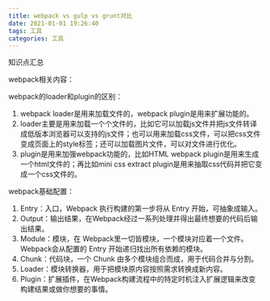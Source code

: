 ```yaml
---
title: webpack vs gulp vs grunt对比
date: 2021-01-01 19:26:40
tags: 工具
categories: 工具
---
```


<p>知识点汇总</p>
<!-- more -->

<p>webpack相关内容：</p>

<p>webpack的loader和plugin的区别：</p>
<ol>
  <li>webpack loader是用来加载文件的，webpack plugin是用来扩展功能的。</li>
  <li>loader主要是用来加载一个个文件的，比如它可以加载js文件并把js文件转译成低版本浏览器可以支持的js文件；也可以用来加载css文件，可以把css文件变成页面上的style标签；还可以加载图片文件，可以对文件进行优化。</li>
  <li>plugin是用来加强webpack功能的，比如HTML webpack plugin是用来生成一个html文件的；再比如mini css extract plugin是用来抽取css代码并把它变成一个css文件的。</li>
</ol>

<p>webpack基础配置：</p>
<ol>
  <li>Entry：入口，Webpack 执行构建的第一步将从 Entry 开始，可抽象成输入。</li>
  <li>Output：输出结果，在Webpack经过一系列处理并得出最终想要的代码后输出结果。</li>
  <li>Module：模块，在 Webpack里一切皆模块，一个模块对应着一个文件。Webpack会从配置的 Entry 开始递归找出所有依赖的模块。</li>
  <li>Chunk：代码块，一个 Chunk 由多个模块组合而成，用于代码合并与分割。</li>
  <li>Loader：模块转换器，用于把模块原内容按照需求转换成新内容。</li>
  <li>Plugin：扩展插件，在Webpack构建流程中的特定时机注入扩展逻辑来改变构建结果或做你想要的事情。</li>
</ol>
